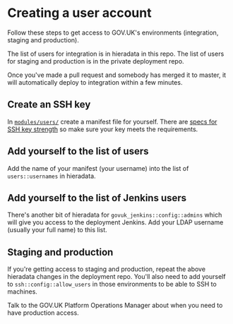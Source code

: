 # Creating a user account

Follow these steps to get access to GOV.UK's environments (integration, staging and production).

The list of users for integration is in hieradata in this repo. The list of users for staging
and production is in the private deployment repo.

Once you've made a pull request and somebody has merged it to master, it will automatically
deploy to integration within a few minutes.

## Create an SSH key

In [`modules/users/`][users] create a manifest file for yourself. There are
[specs for SSH key strength][users-spec] so make sure your key meets the requirements.

[users]: https://github.com/alphagov/govuk-puppet/tree/master/modules/users/manifests
[users-spec]: https://github.com/alphagov/govuk-puppet/blob/master/modules/users/spec/classes/users_spec.rb

## Add yourself to the list of users

Add the name of your manifest (your username) into the list of `users::usernames` in hieradata.

## Add yourself to the list of Jenkins users

There's another bit of hieradata for `govuk_jenkins::config::admins` which will give you access
to the deployment Jenkins. Add your LDAP username (usually your full name) to this list.

## Staging and production

If you're getting access to staging and production, repeat the above hieradata changes in
the deployment repo. You'll also need to add yourself to `ssh::config::allow_users` in those
environments to be able to SSH to machines.

Talk to the GOV.UK Platform Operations Manager about when you need to have production access.
